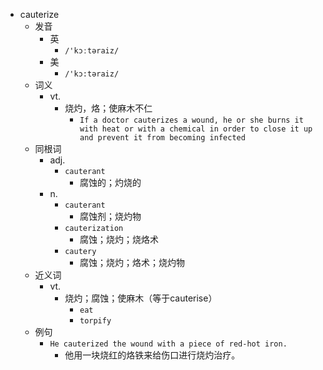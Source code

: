 - cauterize
  - 发音
    - 英
      - `/'kɔːtəraiz/`
    - 美
      - `/'kɔ:təraiz/`
  - 词义
    - vt.
      - 烧灼，烙；使麻木不仁
        - `If a doctor cauterizes a wound, he or she burns it with heat or with a chemical in order to close it up and prevent it from becoming infected`
  - 同根词
    - adj.
      - `cauterant`
        - 腐蚀的；灼烧的
    - n.
      - `cauterant`
        - 腐蚀剂；烧灼物
      - `cauterization`
        - 腐蚀；烧灼；烧烙术
      - `cautery`
        - 腐蚀；烧灼；烙术；烧灼物
  - 近义词
    - vt.
      - 烧灼；腐蚀；使麻木（等于cauterise）
        - `eat`
        - `torpify`
  - 例句
    - `He cauterized the wound with a piece of red-hot iron.`
      - 他用一块烧红的烙铁来给伤口进行烧灼治疗。

